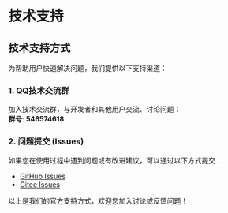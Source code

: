 # 技术支持

## 技术支持方式

为帮助用户快速解决问题，我们提供以下支持渠道：


### 1. QQ技术交流群

加入技术交流群，与开发者和其他用户交流、讨论问题：  
**群号**: **546574618**


### 2. 问题提交 (Issues)

如果您在使用过程中遇到问题或有改进建议，可以通过以下方式提交：  
- [GitHub Issues](https://github.com/kuaifan/dootask/issues)  
- [Gitee Issues](https://gitee.com/aipaw/dootask/issues)


以上是我们的官方支持方式，欢迎您加入讨论或反馈问题！